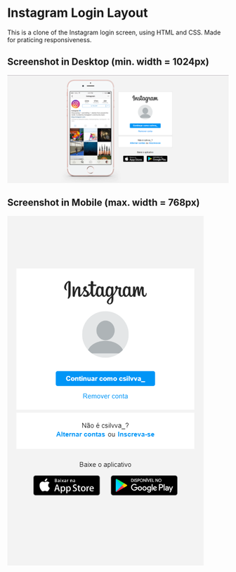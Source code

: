 # Instagram Login Layout
This is a clone of the Instagram login screen, using HTML and CSS.
Made for praticing responsiveness.

## Screenshot in Desktop (min. width = 1024px)
![Screenshot in Desktop](./img/screenshots/desktop-screen.png)


## Screenshot in Mobile (max. width = 768px)
![Screenshot in Mobile](./img/screenshots/mobile-screen.png)
